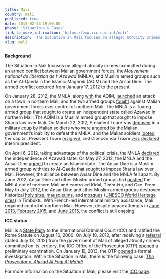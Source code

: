 ```yaml
---
title: Mali
country: mali
published: true
date: 2015-02-23 19:00:00
phase: 'Situations & Cases'
link_to_more_information: 'https://www.icc-cpi.int/mali'
description: 'The Situation in Mali focuses on alleged atrocity crimes committed during an armed conflict between Malian government forces, the Mouvement national de libération de l’ Azawad (MNLA), and Muslim armed groups such as the Al-Qaeda in the Islamic Maghreb (AQIM) and the Ansar Dine. The armed conflict occurred from January 17, 2012 to the present.'
slug: mali
---
```



**Background**

The Situation in Mali focuses on alleged atrocity crimes committed during an armed conflict between Malian government forces, the *Mouvement national de lib&eacute;ration de l’ Azawad* (MNLA), and Muslim armed groups such as the Al-Qaeda in the Islamic Maghreb (AQIM) and the Ansar Dine. The armed conflict occurred from January 17, 2012 to the present.

On January 28, 2012, the MNLA, along [with](http://af.reuters.com/article/topNews/idAFJOE80Q0AW20120127) the AQIM, [launched](http://www.reuters.com/article/us-mali-libya-idUSTRE8190UX20120210) an attack on a town in northern Mali, and the two armed groups [fought](http://www.reuters.com/article/us-mali-libya-idUSTRE8190UX20120210) against Malian government forces over control of northern Mali. The MNLA is a Tuareg armed group that sought to create an independent state called Azawad in northern Mali. The AQIM is a Muslim armed group that sought to impose Sharia law over Mali. On March 22, 2012, President Toure was [deposed](http://www.reuters.com/article/us-mali-army-idUSBRE82L09C20120322) in a military coup by Malian soldiers who were angered by the Malian government’s inability to defeat the MNLA, and the Malian soldiers [looted](http://www.reuters.com/article/us-mali-army-idUSBRE82L09C20120323) the capital. President Toure [resigned](http://www.bbc.com/news/world-africa-17653882), and Dioncounda Traore [was declared](http://www.bbc.com/news/world-africa-17686468) interim president.

On April 6, 2012, taking advantage of the political crisis, the MNLA [declared](http://www.bbc.com/news/world-africa-17635437) the independence of Azawad state. On May 27, 2012, the MNLA and the Ansar Dine [agreed](http://www.bbc.com/news/world-africa-18224004) to create an Islamic state. The Ansar Dine is a Muslim armed group with ties to Al-Qaeda that sought to impose Sharia law over Mali. However, the alliance between Ansar Dine and the MNLA fell apart. By June 2012, Ansar Dine and other Muslim armed groups had [pushed](http://in.reuters.com/article/mali-crisis-idINDEE85R0FF20120628) the MNLA out of northern Mali and controlled Kidal, Timbuktu, and Gao. From May to July 2012, the Ansar Dine and other Muslim armed groups destroyed historical [holy sites](http://www.reuters.com/article/mali-timbuktu-unesco-idUSL5E8G50SW20120505), [mausoleums](http://www.reuters.com/article/us-mali-crisis-idUSBRE85T04E20120630), and [mosques](http://www.reuters.com/article/us-mali-crisis-timbuktu-idUSBRE8690O420120710) ([UNESCO World Heritage sites](http://whc.unesco.org/en/list/119)) in Timbuktu. With French-led international military assistance, Mali regained control of northern Mali. However, despite peace attempts in [June 2013](http://www.bbc.com/news/world-africa-22961519), [February 2015](http://www.bbc.com/news/world-africa-31544438), and [June 2015](http://www.bbc.com/news/world-africa-33213931), the conflict is still ongoing.&nbsp;&nbsp;

**ICC status &nbsp; &nbsp;**

Mali is a [State Party](https://asp.icc-cpi.int/en_menus/asp/states%20parties/african%20states/Pages/mali.aspx) to the International Criminal Court (ICC) and ratified the Rome Statute on August 16, 2000. On July 18, 2012, after receiving a [referral](https://www.icc-cpi.int/NR/rdonlyres/A245A47F-BFD1-45B6-891C-3BCB5B173F57/0/ReferralLetterMali130712.pdf) (dated July 13, 2012) from the government of Mali of alleged atrocity crimes committed on its territory, the ICC Office of the Prosecutor (OTP) [opened](https://www.icc-cpi.int/Pages/item.aspx?name=pr829) a preliminary examination. On January 16, 2013, the OTP [opened](https://www.icc-cpi.int/Pages/item.aspx?name=pr869) a formal investigation. Within the Situation in Mali, there is the following case: [*The Prosecutor v. Ahmad Al Faqi Al Mahdi*](https://www.aba-icc.org/cases/case/the-prosecutor-v-al-faqi-al-mahdi/).

For more information on the Situation in Mali, please visit the [ICC page](https://www.icc-cpi.int/mali).&nbsp;